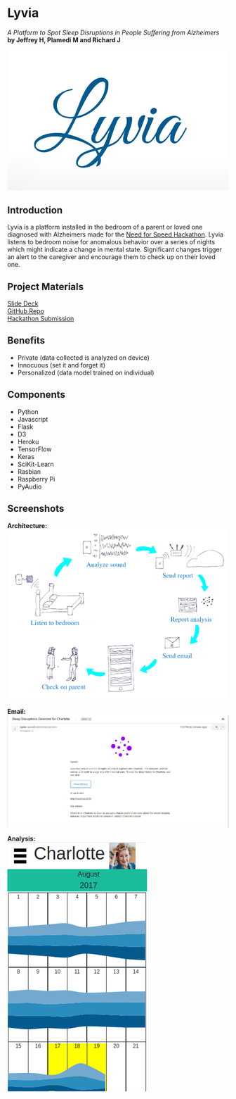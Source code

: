 # Lyvia
_A Platform to Spot Sleep Disruptions in People Suffering from Alzheimers_  
**by Jeffrey H, Plamedi M and Richard J**

![Lyvia Logo](lyvia_logo.png)

## Introduction
Lyvia is a platform installed in the bedroom of a parent or loved one diagnosed with Alzheimers made for the [Need for Speed Hackathon](http://www.hackathon.io/need-for). Lyvia listens to bedroom noise for anomalous behavior over a series of nights which might indicate a change in mental state. Significant changes trigger an alert to the caregiver and encourage them to check up on their loved one.  

## Project Materials
[Slide Deck](https://docs.google.com/presentation/d/1aZBg41oWQgx1GNhNuHsYLO1N7pYnZQ7GqTZiuwOe-wU/edit?usp=sharing)  
[GitHub Repo](https://github.com/rj919/lyvia)   
[Hackathon Submission](http://www.hackathon.io/lyvia)

## Benefits
- Private (data collected is analyzed on device)
- Innocuous (set it and forget it)
- Personalized (data model trained on individual)

## Components
- Python
- Javascript
- Flask
- D3
- Heroku
- TensorFlow
- Keras
- SciKit-Learn
- Rasbian
- Raspberry Pi
- PyAudio

## Screenshots
__Architecture:__  
![Architecture](lyvia_workflow.png)

__Email:__  
![Email](lyvia_screen_email.png)  

__Analysis:__  
![Analysis](lyvia_screen_webapp.png)
